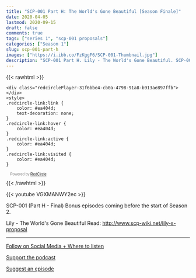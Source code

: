 ```yaml
---
title: "SCP-001 Part H: The World's Gone Beautiful [Season Finale]"
date: 2020-04-05
lastmod: 2020-09-15
draft: false
comments: true
tags: ["series 1", "scp-001 proposals"]
categories: ["Season 1"]
slug: scp-001-part-h
images: ["https://i.ibb.co/FzKggF6/SCP-001-Thumbnail.jpg"]
description: "SCP-001 Part H. Lily - The World's Gone Beautiful. SCP-001 does not need to be contained."
---
```


{{< rawhtml >}}
<script async defer onload="redcircleIframe();" src="https://api.podcache.net/embedded-player/sh/63705181-2bd5-4fc1-a869-6f5b27226efa/ep/31f6bbe4-cb0a-4798-91a8-b913ae897ffb"></script>
    <div class="redcirclePlayer-31f6bbe4-cb0a-4798-91a8-b913ae897ffb"></div>
    <style>
    .redcircle-link:link {
        color: #ea404d;
        text-decoration: none;
    }
    .redcircle-link:hover {
        color: #ea404d;
    }
    .redcircle-link:active {
        color: #ea404d;
    }
    .redcircle-link:visited {
        color: #ea404d;
    }
</style>
<p style="margin-top:3px;margin-left:11px;font-family: sans-serif;font-size: 10px; color: gray;">Powered by <a class="redcircle-link" href="https://redcircle.com?utm_source=rc_embedded_player&utm_medium=web&utm_campaign=embedded_v1">RedCircle</a></p>
{{< /rawhtml >}}

{{< youtube VGXMANWY2ec >}}

SCP-001 (Part H - Final)
Bonus episodes coming before the start of Season 2.

Lily - The World's Gone Beautiful
Read: http://www.scp-wiki.net/lily-s-proposal

---

[Follow on Social Media + Where to listen](/links)

[Support the podcast](/support)

[Suggest an episode](/suggest)
